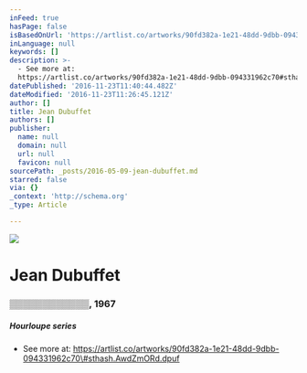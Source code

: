 ```yaml
---
inFeed: true
hasPage: false
isBasedOnUrl: 'https://artlist.co/artworks/90fd382a-1e21-48dd-9dbb-094331962c70'
inLanguage: null
keywords: []
description: >-
  - See more at:
  https://artlist.co/artworks/90fd382a-1e21-48dd-9dbb-094331962c70#sthash.AwdZmORd.dpuf
datePublished: '2016-11-23T11:40:44.482Z'
dateModified: '2016-11-23T11:26:45.121Z'
author: []
title: Jean Dubuffet
authors: []
publisher:
  name: null
  domain: null
  url: null
  favicon: null
sourcePath: _posts/2016-05-09-jean-dubuffet.md
starred: false
via: {}
_context: 'http://schema.org'
_type: Article

---
```

![](https://www.filepicker.io/api/file/onxP9ZvSiSFpcwAtUGJb)

# Jean Dubuffet

### ▒▒▒▒▒▒▒▒▒▒▒▒, 1967

##### Hourloupe series

- See more at: https://artlist.co/artworks/90fd382a-1e21-48dd-9dbb-094331962c70\#sthash.AwdZmORd.dpuf